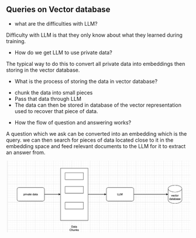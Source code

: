 ## Queries on Vector database

* what are the difficulties with LLM?

Difficulty with LLM is that they only know about what they learned during training.

* How do we get LLM to use private data?

The typical way to do this to convert all private data into embeddings then storing in the vector database.

* What is the process of storing the data in vector database?

- chunk the data into small pieces
- Pass that data through LLM 
- The data can then be stored in database of the vector representation used to recover that piece of data.

* How the flow of question and answering works?

A question which we ask can be converted into an embedding which is the query.
we can then search for pieces of data located close to it in the embedding space and feed relevant documents to the LLM for it to extract an answer from.

![Alt text](image-1.png)

